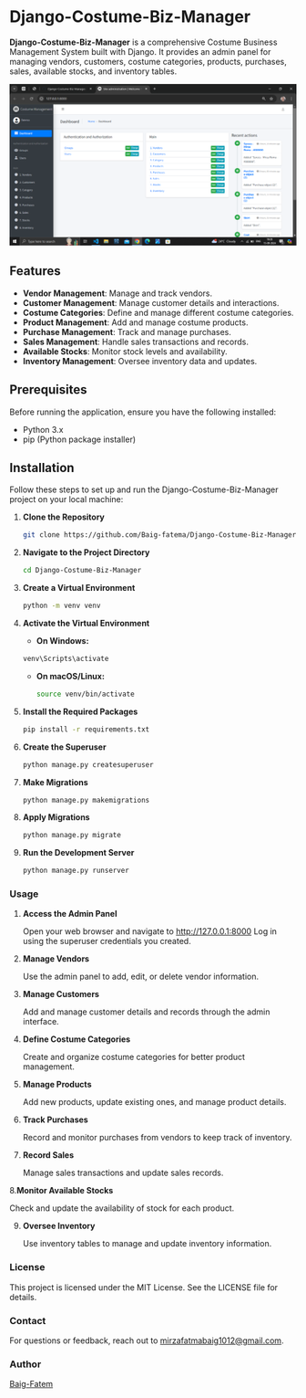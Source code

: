 # Django-Costume-Biz-Manager

**Django-Costume-Biz-Manager** is a comprehensive Costume Business Management System built with Django. It provides an admin panel for managing vendors, customers, costume categories, products, purchases, sales, available stocks, and inventory tables.

![home view](home_view.png)

## Features

- **Vendor Management**: Manage and track vendors.
- **Customer Management**: Manage customer details and interactions.
- **Costume Categories**: Define and manage different costume categories.
- **Product Management**: Add and manage costume products.
- **Purchase Management**: Track and manage purchases.
- **Sales Management**: Handle sales transactions and records.
- **Available Stocks**: Monitor stock levels and availability.
- **Inventory Management**: Oversee inventory data and updates.

## Prerequisites

Before running the application, ensure you have the following installed:

- Python 3.x
- pip (Python package installer)
  
## Installation

Follow these steps to set up and run the Django-Costume-Biz-Manager project on your local machine:

1. **Clone the Repository**

   ```bash
   git clone https://github.com/Baig-fatema/Django-Costume-Biz-Manager.git
   ```
 2. **Navigate to the Project Directory**

    ```bash
    cd Django-Costume-Biz-Manager
    ```
 3. **Create a Virtual Environment**

    ```bash
    python -m venv venv
    ```
 4. **Activate the Virtual Environment**

      - **On Windows:**
    
      ```bash
      venv\Scripts\activate
      ```
      - **On macOS/Linux:**
   
        ```bash
        source venv/bin/activate
        ```
  5. **Install the Required Packages**
     
        ```bash
        pip install -r requirements.txt
        ```
   6. **Create the Superuser**

      ```bash
      python manage.py createsuperuser
      ```
   7. **Make Migrations**

      ```bash
      python manage.py makemigrations
      ```
  8. **Apply Migrations**

     ```bash
     python manage.py migrate
     ```
  9. **Run the Development Server**

     ```bash
     python manage.py runserver
     ```

### Usage
1. **Access the Admin Panel**

   Open your web browser and navigate to http://127.0.0.1:8000  Log in using the superuser credentials you       created.

2. **Manage Vendors**

   Use the admin panel to add, edit, or delete vendor information.

3. **Manage Customers**

   Add and manage customer details and records through the admin interface.

4. **Define Costume Categories**

   Create and organize costume categories for better product management.

5. **Manage Products**

   Add new products, update existing ones, and manage product details.

6. **Track Purchases**

   Record and monitor purchases from vendors to keep track of inventory.

7. **Record Sales**

   Manage sales transactions and update sales records.

8.**Monitor Available Stocks**

   Check and update the availability of stock for each product.

9. **Oversee Inventory**

   Use inventory tables to manage and update inventory information.

### License
This project is licensed under the MIT License. See the LICENSE file for details.

### Contact
For questions or feedback, reach out to mirzafatmabaig1012@gmail.com.

### Author
[Baig-Fatem](https://github.com/Baig-fatema)
  
     

        
      
      
    
      

